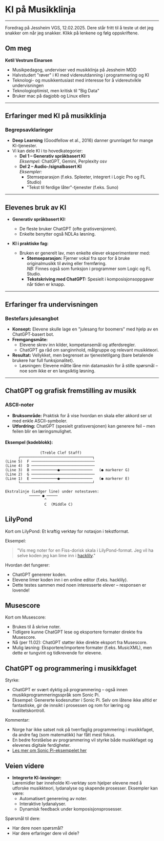 # KI på Musikklinja

---
Foredrag på Jessheim VGS, 12.02.2025. 
Dere står fritt til å teste ut det jeg snakker om når jeg snakker. Klikk på lenkene og følg oppskriftene. 

## Om meg

**Ketil Vestrum Einarsen**  
- Musikpedagog, underviser ved musikklinja på Jessheim MDD  
- Halvstudert "røver" i KI med videreutdanning i programmering og KI  
- Teknologi- og musikkentusiast med interesse for å videreutvikle undervisningen  
- Teknologioptimist, men kritisk til "Big Data"  
- Bruker mac på dagjobb og Linux ellers

---

## Erfaringer med KI på musikklinja

### Begrepsavklaringer

- **Deep Learning** (Goodfellow et al., 2016) danner grunnlaget for mange KI-tjenester.
- Vi kan dele KI i to hovedkategorier:
  - **Del 1 – Generativ språkbasert KI**  
    *Eksempel:* ChatGPT, Gemini, Perplexity osv
  - **Del 2 – Audio-/signalbasert KI**  
    *Eksempler:*  
    - Stemseparasjon (f.eks. Spleeter, integrert i Logic Pro og FL Studio)  
    - "Tekst til ferdige låter"-tjenester (f.eks. Suno)

---

## Elevenes bruk av KI

- **Generativ språkbasert KI:**  
  - De fleste bruker ChatGPT (ofte gratisversjonen).  
  - Enkelte benytter også NDLAs løsning.

- **KI i praktiske fag:**  
  - Bruken er generelt lav, men enkelte elever eksperimenterer med:
    - **Stemseparasjon:** Fjerner vokal fra spor for å bruke originalmusikk til øving eller fremføring.  
      *NB:* Finnes også som funksjon i programmer som Logic og FL Studio.
    - **Tekstskriving med ChatGPT:** Spesielt i komposisjonsoppgaver når tiden er knapp.

---

## Erfaringer fra undervisningen

### Bestefars julesangbot

- **Konsept:** Elevene skulle lage en "julesang for boomers" med hjelp av en ChatGPT-basert bot.
- **Fremgangsmåte:**  
  - Elevene skrev inn kilder, kompetansemål og atferdsregler.  
  - ChatGPT ga råd om sanginnhold, målgruppe og relevant musikkteori.
- **Resultat:** Vellykket, men begrenset av tjenestetilgang (bare betalende brukere har full funksjonalitet).  
  - Løsningen: Elevene måtte låne min datamaskin for å stille spørsmål – noe som ikke er en langsiktig løsning.

---

## ChatGPT og grafisk fremstilling av musikk

### ASCII-noter

- **Bruksområde:** Praktisk for å vise hvordan en skala eller akkord ser ut med enkle ASCII-symboler.
- **Utfordring:** ChatGPT (spesielt gratisversjonen) kan generere feil – men feilen blir en læringsmulighet.

#### Eksempel (kodeblokk):

```plaintext
                (Treble Clef Staff)
      ┌─────────────────────────────────┐
(Line 5)  F ─────────────────────────────
(Line 4)  D ─────────────────────────────
(Line 3)  B ────────────●───────────────   (● markerer G)
(Line 2)  G ─────────────────────────────
(Line 1)  E ────────────●───────────────   (● markerer E)
      └─────────────────────────────────┘

Ekstralinje (Ledger line) under notestaven:
           ───── ● ─────  
                  ^
                  C  (Middle C)
```
## LilyPond

Kort om LilyPond: Et kraftig verktøy for notasjon i tekstformat.

Eksempel:
> "Vis meg noter for en Fiss-dorisk skala i LilyPond-format. Jeg vil ha selve koden jeg kan lime inn i [hacklily](https://www.hacklily.org)."

Hvordan det fungerer:
- ChatGPT genererer koden.
- Elevene limer koden inn i en online editor (f.eks. hacklily).
- Dette testes sammen med noen interesserte elever – responsen er lovende!

## Musescore

Kort om Musescore:
- Brukes til å skrive noter.
- Tidligere kunne ChatGPT lese og eksportere formater direkte fra Musescore.
- Nå (per 11.02): ChatGPT støtter ikke direkte eksport fra Musescore.
- Mulig løsning: Eksportere/importere formater (f.eks. MusicXML), men dette er tungvint og tidkrevende for elevene.

## ChatGPT og programmering i musikkfaget

Styrke:
- ChatGPT er svært dyktig på programmering – også innen musikkprogrammeringsspråk som Sonic Pi.
- Eksempel: Genererte kodesnutter i Sonic Pi. Selv om låtene ikke alltid er fantastiske, gir de innsikt i prosessen og rom for læring og kvalitetskontroll.

Kommentar:
- Norge har ikke satset nok på tverrfaglig programmering i musikkfaget, da andre fag (som matematikk) har fått mest fokus.
- En bedre forståelse av programmering vil styrke både musikkfaget og elevenes digitale ferdigheter.
- [Les mer om Sonic Pi-eksempelet her](https://github.com/Ketilpetil/KI_i_musikkundervisning/blob/main/Chatgpt_sonic_pi.md)


## Veien videre

- **Integrerte KI-løsninger:**  
  Læremidler bør inneholde KI-verktøy som hjelper elevene med å utforske musikkteori, lydanalyse og skapende prosesser. Eksempler kan være:
  - Automatisert generering av noter.
  - Interaktive lydanalyser.
  - Dynamisk feedback under komposisjonsprosesser.





Spørsmål til dere:
- Har dere noen spørsmål?
- Har dere erfaringer dere vil dele?
